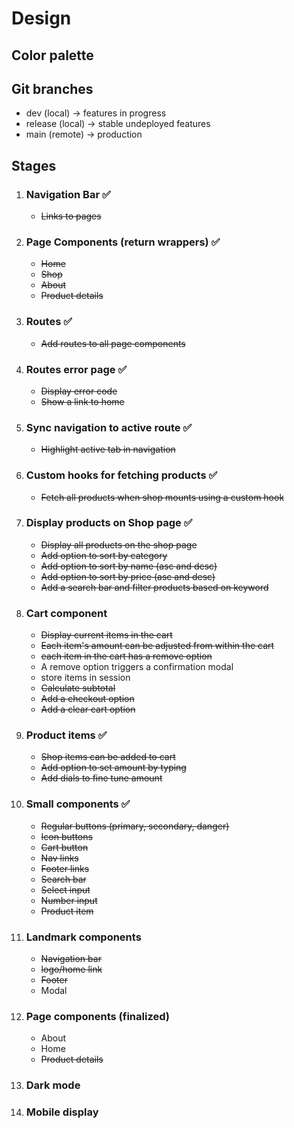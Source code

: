 # Design

## Color palette

## Git branches

- dev (local) -> features in progress
- release (local) -> stable undeployed features
- main (remote) -> production

## Stages

1. ### Navigation Bar ✅
    - ~~Links to pages~~

1. ### Page Components (return wrappers) ✅
    - ~~Home~~
    - ~~Shop~~
    - ~~About~~
    - ~~Product details~~

1. ### Routes ✅
    - ~~Add routes to all page components~~

1. ### Routes error page ✅
    - ~~Display error code~~
    - ~~Show a link to home~~

1. ### Sync navigation to active route ✅
    - ~~Highlight active tab in navigation~~

1. ### Custom hooks for fetching products ✅
    - ~~Fetch all products when shop mounts using a custom hook~~

1. ### Display products on Shop page ✅
    - ~~Display all products on the shop page~~
    - ~~Add option to sort by category~~
    - ~~Add option to sort by name (asc and desc)~~
    - ~~Add option to sort by price (asc and desc)~~
    - ~~Add a search bar and filter products based on keyword~~

1. ### Cart component
    - ~~Display current items in the cart~~
    - ~~Each item's amount can be adjusted from within the cart~~
    - ~~each item in the cart has a remove option~~
    - A remove option triggers a confirmation modal
    - store items in session
    - ~~Calculate subtotal~~
    - ~~Add a checkout option~~
    - ~~Add a clear cart option~~

1. ### Product items ✅
    - ~~Shop items can be added to cart~~
    - ~~Add option to set amount by typing~~
    - ~~Add dials to fine tune amount~~

1. ### Small components ✅
    - ~~Regular buttons (primary, secondary, danger)~~
    - ~~Icon buttons~~
    - ~~Cart button~~
    - ~~Nav links~~
    - ~~Footer links~~
    - ~~Search bar~~
    - ~~Select input~~
    - ~~Number input~~
    - ~~Product item~~

1. ### Landmark components
    - ~~Navigation bar~~
    - ~~logo/home link~~
    - ~~Footer~~
    - Modal

1. ### Page components (finalized)
    - About
    - Home
    - ~~Product details~~

1. ### Dark mode

1. ### Mobile display
